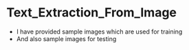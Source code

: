 # Text_Extraction_From_Image

* I have provided sample images which are used for training 
* And also sample images for testing
